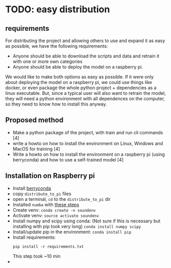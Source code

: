 # TODO: easy distribution

## requirements
For distributing the project and allowing others to use and expand it as easy as possible, we have the following requirements:

 * Anyone should be able to download the scripts and data and retrain it with one or more own categories
 * Anyone should be able to deploy the model on a raspberry pi.

We would like to make both options as easy as possible. If it were only about deploying the model on a raspberry pi, we could use things like docker, or even package the whole python project + dependencies as a linux executable.
But, since a typical user will also want to retrain the model, they will need a python environment with all dependences on the computer, so they need to know how to install this anyway.

## Proposed method

 * Make a python package of the project, with train and run cli commands [4]
 * write a howto on how to install the environment on Linux, Windows and MacOS for training [4]
 * Write a howto on how to install the environment on a raspberry pi (using berryconda) and how to use a self-trained model [4]

## Installation on Raspberry pi

 * Install [berryconda](https://github.com/jjhelmus/berryconda)
 * copy `distribute_to_pi` files
 * open a terminal, `cd` to the `distribute_to_pi` dir
 * Installed `numba` with [these steps](http://numba.pydata.org/numba-doc/latest/user/installing.html#installing-on-linux-armv8-aarch64-platforms)
 * Create venv: `conda create -n soundenv`
 * Activate venv: `source activate soundenv`
 * Install numpy and scipy using conda: (Not sure if this is necessary but installing with pip took very long) `conda install numpy scipy`
 * Install/update pip in the environment: `conda install pip`
 * Install requirements:
    ```
    pip install -r requirements.txt
    ```
    This step took ~10 min
 * 